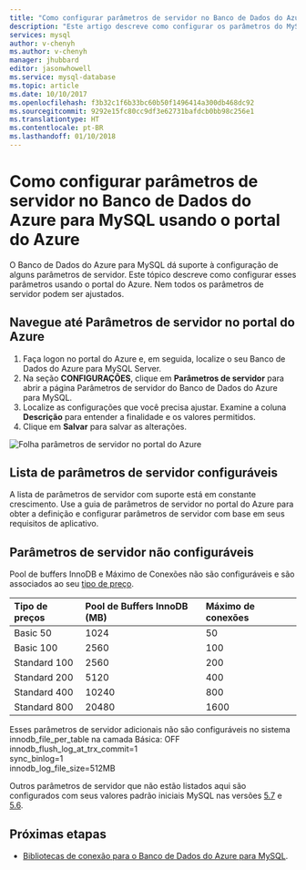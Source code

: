 ```yaml
---
title: "Como configurar parâmetros de servidor no Banco de Dados do Azure para MySQL | Microsoft Docs"
description: "Este artigo descreve como configurar os parâmetros do MySQL Server no Banco de Dados do Azure para MySQL usando o portal do Azure."
services: mysql
author: v-chenyh
ms.author: v-chenyh
manager: jhubbard
editor: jasonwhowell
ms.service: mysql-database
ms.topic: article
ms.date: 10/10/2017
ms.openlocfilehash: f3b32c1f6b33bc60b50f1496414a300db468dc92
ms.sourcegitcommit: 9292e15fc80cc9df3e62731bafdcb0bb98c256e1
ms.translationtype: HT
ms.contentlocale: pt-BR
ms.lasthandoff: 01/10/2018
---
```

# <a name="how-to-configure-server-parameters-in-azure-database-for-mysql-by-using-the-azure-portal"></a>Como configurar parâmetros de servidor no Banco de Dados do Azure para MySQL usando o portal do Azure

O Banco de Dados do Azure para MySQL dá suporte à configuração de alguns parâmetros de servidor. Este tópico descreve como configurar esses parâmetros usando o portal do Azure. Nem todos os parâmetros de servidor podem ser ajustados. 

## <a name="navigate-to-server-parameters-on-azure-portal"></a>Navegue até Parâmetros de servidor no portal do Azure
1. Faça logon no portal do Azure e, em seguida, localize o seu Banco de Dados do Azure para MySQL Server.
2. Na seção **CONFIGURAÇÕES**, clique em **Parâmetros de servidor** para abrir a página Parâmetros de servidor do Banco de Dados do Azure para MySQL.
3. Localize as configurações que você precisa ajustar. Examine a coluna **Descrição** para entender a finalidade e os valores permitidos. 
4. Clique em **Salvar** para salvar as alterações.

![Folha parâmetros de servidor no portal do Azure](./media/howto-server-parameters/auzre-portal-server-parameters.png)

## <a name="list-of-configurable-server-parameters"></a>Lista de parâmetros de servidor configuráveis

A lista de parâmetros de servidor com suporte está em constante crescimento. Use a guia de parâmetros de servidor no portal do Azure para obter a definição e configurar parâmetros de servidor com base em seus requisitos de aplicativo. 

## <a name="nonconfigurable-server-parameters"></a>Parâmetros de servidor não configuráveis
Pool de buffers InnoDB e Máximo de Conexões não são configuráveis e são associados ao seu [tipo de preço](concepts-service-tiers.md). 

| **Tipo de preços** | **Pool de Buffers InnoDB (MB)** | **Máximo de conexões** |
| :------------------------ | :-------- | :----------- |
| Basic 50 | 1024 | 50 | 
| Basic 100  | 2560 | 100 | 
| Standard 100 | 2560 | 200 | 
| Standard 200 | 5120 | 400 | 
| Standard 400 | 10240 | 800 | 
| Standard 800 | 20480 | 1600 |

Esses parâmetros de servidor adicionais não são configuráveis no sistema <br>
 innodb_file_per_table na camada Básica: OFF<br>
 innodb_flush_log_at_trx_commit=1<br>
 sync_binlog=1<br>
 innodb_log_file_size=512MB<br>
 
Outros parâmetros de servidor que não estão listados aqui são configurados com seus valores padrão iniciais MySQL nas versões [5.7](https://dev.mysql.com/doc/refman/5.7/en/innodb-parameters.html) e [5.6](https://dev.mysql.com/doc/refman/5.6/en/innodb-parameters.html).

## <a name="next-steps"></a>Próximas etapas
- [Bibliotecas de conexão para o Banco de Dados do Azure para MySQL](concepts-connection-libraries.md).
